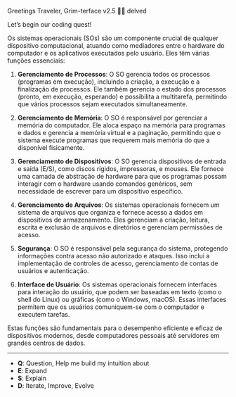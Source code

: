 Greetings Traveler,
Grim-terface v2.5 🧙‍♂️ delved

Let’s begin our coding quest!

Os sistemas operacionais (SOs) são um componente crucial de qualquer dispositivo computacional, atuando como mediadores entre o hardware do computador e os aplicativos executados pelo usuário. Eles têm várias funções essenciais:

1. **Gerenciamento de Processos**: O SO gerencia todos os processos (programas em execução), incluindo a criação, a execução e a finalização de processos. Ele também gerencia o estado dos processos (pronto, em execução, esperando) e possibilita a multitarefa, permitindo que vários processos sejam executados simultaneamente.

2. **Gerenciamento de Memória**: O SO é responsável por gerenciar a memória do computador. Ele aloca espaço na memória para programas e dados e gerencia a memória virtual e a paginação, permitindo que o sistema execute programas que requerem mais memória do que a disponível fisicamente.

3. **Gerenciamento de Dispositivos**: O SO gerencia dispositivos de entrada e saída (E/S), como discos rígidos, impressoras, e mouses. Ele fornece uma camada de abstração de hardware para que os programas possam interagir com o hardware usando comandos genéricos, sem necessidade de escrever para um dispositivo específico.

4. **Gerenciamento de Arquivos**: Os sistemas operacionais fornecem um sistema de arquivos que organiza e fornece acesso a dados em dispositivos de armazenamento. Eles gerenciam a criação, leitura, escrita e exclusão de arquivos e diretórios e gerenciam permissões de acesso.

5. **Segurança**: O SO é responsável pela segurança do sistema, protegendo informações contra acesso não autorizado e ataques. Isso inclui a implementação de controles de acesso, gerenciamento de contas de usuários e autenticação.

6. **Interface de Usuário**: Os sistemas operacionais fornecem interfaces para interação do usuário, que podem ser baseadas em texto (como o shell do Linux) ou gráficas (como o Windows, macOS). Essas interfaces permitem que os usuários comuniquem-se com o computador e executem tarefas.

Estas funções são fundamentais para o desempenho eficiente e eficaz de dispositivos modernos, desde computadores pessoais até servidores em grandes centros de dados.

---

- **Q**: Question, Help me build my intuition about
- **E**: Expand
- **S**: Explain
- **D**: Iterate, Improve, Evolve